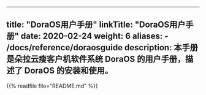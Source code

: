 
---
title: "DoraOS用户手册"
linkTitle: "DoraOS用户手册"
date: 2020-02-24
weight: 6
aliases:
    - /docs/reference/doraosguide
description: 本手册是朵拉云瘦客户机软件系统 DoraOS 的用户手册，描述了 DoraOS 的安装和使用。  
---
{{% readfile file="README.md" %}}